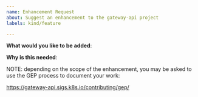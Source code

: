 ```yaml
---
name: Enhancement Request
about: Suggest an enhancement to the gateway-api project
labels: kind/feature

---
```

<!-- Please only use this template for submitting enhancement requests -->

**What would you like to be added**:

**Why is this needed**:

NOTE: depending on the scope of the enhancement, you may be asked to use the
GEP process to document your work:

https://gateway-api.sigs.k8s.io/contributing/gep/
